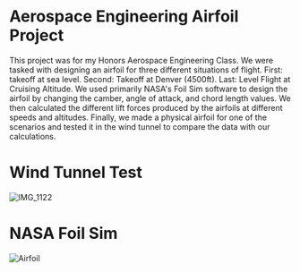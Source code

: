 # Aerospace Engineering Airfoil Project
This project was for my Honors Aerospace Engineering Class. We were tasked with designing an airfoil for three different situations of flight. First: takeoff at sea level. Second: Takeoff at Denver (4500ft). Last: Level Flight at Cruising Altitude. We used primarily NASA's Foil Sim software to design the airfoil by changing the camber, angle of attack, and chord length values. We then calculated the different lift forces produced by the airfoils at different speeds and altitudes. Finally, we made a physical airfoil for one of the scenarios and tested it in the wind tunnel to compare the data with our calculations. 
# Wind Tunnel Test
![IMG_1122](https://github.com/Hunter-Rohovit/Airfoil-Project/assets/105554281/34f626a5-c93d-4bd8-8547-1af35604b275)
# NASA Foil Sim
![Airfoil](https://github.com/Hunter-Rohovit/Airfoil-Project/assets/105554281/e0543fb8-f51b-46e7-a3ad-381f49631d20)
